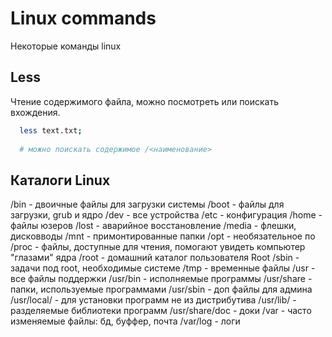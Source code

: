 # Linux commands

Некоторые команды linux

## Less

Чтение содержимого файла, можно посмотреть или поискать вхождения.

```bash 
  less text.txt;
  
  # можно поискать содержимое /<наименование>


```


## Каталоги Linux

/bin - двоичные файлы для загрузки системы
/boot - файлы для загрузки, grub и ядро
/dev - все устройства
/etc - конфигурация
/home - файлы юзеров
/lost - аварийное восстановление
/media - флешки, дисковводы 
/mnt - примонтированные папки
/opt - необязательное по
/proc - файлы, доступные для чтения, помогают увидеть компьютер "глазами" ядра
/root - домашний каталог пользователя Root
/sbin - задачи под root, необходимые системе
/tmp - временные файлы
/usr - все файлы поддержки
/usr/bin - исполняемые программы
/usr/share - папки, используемые программами
/usr/sbin - доп файлы для админа
/usr/local/ - для установки программ не из дистрибутива
/usr/lib/ - разделяемые библиотеки программ
/usr/share/doc - доки
/var - часто изменяемые файлы: бд, буффер, почта
/var/log - логи
